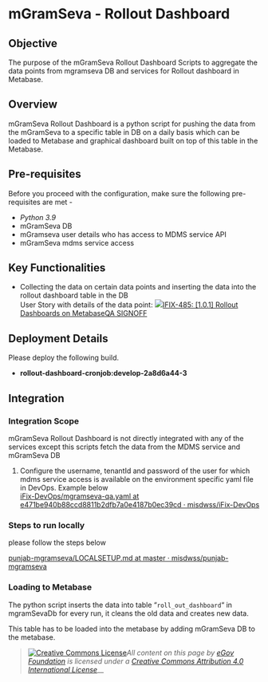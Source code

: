 # mGramSeva - Rollout Dashboard

## O**bjective**

The purpose of the mGramSeva Rollout Dashboard Scripts to aggregate the data points from mgramseva DB and services for Rollout dashboard in Metabase.

## Overview <a href="#overview" id="overview"></a>

mGramSeva Rollout Dashboard is a python script for pushing the data from the mGramSeva to a specific table in DB on a daily basis which can be loaded to Metabase and graphical dashboard built on top of this table in the Metabase.

## Pre-requisites <a href="#pre-requisites" id="pre-requisites"></a>

Before you proceed with the configuration, make sure the following pre-requisites are met -

* _Python 3.9_
* mGramSeva DB
* mGramseva user details who has access to MDMS service API
* mGramSeva mdms service access

## Key Functionalities <a href="#key-functionalities" id="key-functionalities"></a>

* Collecting the data on certain data points and inserting the data into the rollout dashboard table in the DB\
  User Story with details of the data point: [![](https://digit-discuss.atlassian.net/images/icons/issuetypes/story.svg)IFIX-485: \[1.0.1\] Rollout Dashboards on MetabaseQA SIGNOFF](https://digit-discuss.atlassian.net/browse/IFIX-485)

## Deployment Details <a href="#deployment-details" id="deployment-details"></a>

Please deploy the following build.

* **rollout-dashboard-cronjob:develop-2a8d6a44-3**

## Integration <a href="#integration" id="integration"></a>

### Integration Scope <a href="#integration-scope" id="integration-scope"></a>

mGramSeva Rollout Dashboard is not directly integrated with any of the services except this scripts fetch the data from the MDMS service and mGramSeva DB

1. Configure the username, tenantId and password of the user for which mdms service access is available on the environment specific yaml file in DevOps. Example below\
   [<img src="https://github.com/fluidicon.png" alt="" data-size="line">iFix-DevOps/mgramseva-qa.yaml at e471be940b88ccd8811b2dfb7a0e4187b0ec39cd · misdwss/iFix-DevOps](https://github.com/misdwss/iFix-DevOps/blob/e471be940b88ccd8811b2dfb7a0e4187b0ec39cd/deploy-as-code/helm/environments/mgramseva-qa.yaml#L224)

### Steps to run locally <a href="#steps-to-run-locally" id="steps-to-run-locally"></a>

please follow the steps below

[<img src="https://github.com/fluidicon.png" alt="" data-size="line">punjab-mgramseva/LOCALSETUP.md at master · misdwss/punjab-mgramseva](https://github.com/misdwss/punjab-mgramseva/blob/master/utilities/rollout-dashboard-cronjob/LOCALSETUP.md)

### Loading to Metabase <a href="#loading-to-metabase" id="loading-to-metabase"></a>

The python script inserts the data into table “`roll_out_dashboard`“ in mgramSevaDb for every run, it cleans the old data and creates new data.

This table has to be loaded into the metabase by adding mGramSeva DB to the metabase.



> [![Creative Commons License](https://i.creativecommons.org/l/by/4.0/80x15.png)_​_](http://creativecommons.org/licenses/by/4.0/)_All content on this page by_ [_eGov Foundation_](https://egov.org.in/) _is licensed under a_ [_Creative Commons Attribution 4.0 International License_](http://creativecommons.org/licenses/by/4.0/)__
